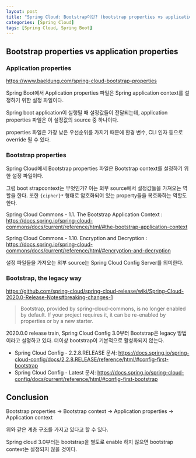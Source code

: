 ```yaml
---
layout: post
title: "Spring Cloud: Bootstrap이란? (bootstrap properties vs application properties)"
categories: [Spring Cloud]
tags: [Spring Cloud, Spring Boot]
---
```


## Bootstrap properties vs application properties

### Application properties

<https://www.baeldung.com/spring-cloud-bootstrap-properties>

Spring Boot에서 Application properties 파일은 Spring application context를 설정하기 위한 설정 파일이다.

Spring boot application이 실행될 때 설정값들이 전달되는데, application properties 파일은 이 설정값의 source 중 하나이다.

properties 파일은 가장 낮은 우선순위를 가지기 때문에 환경 변수, CLI 인자 등으로 override 될 수 있다.

### Bootstrap properties

Spring Cloud에서 Bootstrap properties 파일은 Bootstrap context를 설정하기 위한 설정 파일이다.

그럼 boot strapcontext는 무엇인가? 이는 외부 source에서 설정값들을 가져오는 역할을 한다. 또한 `{cipher}*` 형태로 암호화되어 있는 property들을 복호화하는 역할도 한다.

Spring Cloud Commons - 1.1. The Bootstrap Application Context
: <https://docs.spring.io/spring-cloud-commons/docs/current/reference/html/#the-bootstrap-application-context>

Spring Cloud Commons - 1.10. Encryption and Decryption
: <https://docs.spring.io/spring-cloud-commons/docs/current/reference/html/#encryption-and-decryption>

설정 파일들을 가져오는 외부 source는 Spring Cloud Config Server를 의미한다.

### Bootstrap, the legacy way

<https://github.com/spring-cloud/spring-cloud-release/wiki/Spring-Cloud-2020.0-Release-Notes#breaking-changes-1>

> Bootstrap, provided by spring-cloud-commons, is no longer enabled by default. If your project requires it, it can be re-enabled by properties or by a new starter.

2020.0.0 release train, Spring Cloud Config 3.0부터 Bootstrap은 legacy 방법이라고 설명하고 있다. 더이상 bootstrap이 기본적으로 활성화되지 않는다.

- Spring Cloud Config - 2.2.8.RELEASE 문서: <https://docs.spring.io/spring-cloud-config/docs/2.2.8.RELEASE/reference/html/#config-first-bootstrap>
- Spring Cloud Config - Latest 문서: <https://docs.spring.io/spring-cloud-config/docs/current/reference/html/#config-first-bootstrap>

## Conclusion

Bootstrap properties -> Bootstrap context -> Application properties -> Application context

위와 같은 계층 구조를 가지고 있다고 할 수 있다.

Spring cloud 3.0부터는 bootstrap을 별도로 enable 하지 않으면 bootstrap context는 설정되지 않을 것이다.

